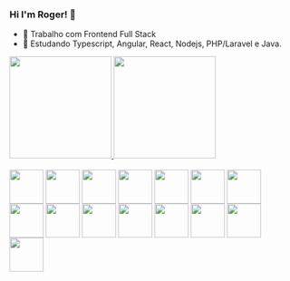 ### Hi I'm Roger! 👋

- 🔭 Trabalho com Frontend Full Stack
- 🌱 Estudando Typescript, Angular, React, Nodejs, PHP/Laravel e Java.

<div>
  <a href="mailto:rogerbritosan@gmail.com">
    <img height="180em" src="https://github-readme-stats.vercel.app/api?username=rogerbritosan&show_icons=true&theme=dracula&include_all_commits=true&count_private-true" />
    <img height="180em" src="https://github-readme-stats.vercel.app/api/top-langs/?username=rogerbritosan&layout=compact&langs_count=16&theme-dracula" />
  </a>
</div>

<br>

<div>
  <img align="center" alt="" width="60" src="https://cdn.jsdelivr.net/gh/devicons/devicon/icons/html5/html5-original-wordmark.svg">  
  <img align="center" alt="" width="60" src="https://cdn.jsdelivr.net/gh/devicons/devicon/icons/css3/css3-original-wordmark.svg">
  <img align="center" alt="" width="60" src="https://cdn.jsdelivr.net/gh/devicons/devicon/icons/javascript/javascript-original.svg">
  <img align="center" alt="" width="60" src="https://cdn.jsdelivr.net/gh/devicons/devicon/icons/typescript/typescript-original.svg">
  <img align="center" alt="" width="60" src="https://cdn.jsdelivr.net/gh/devicons/devicon/icons/nodejs/nodejs-original-wordmark.svg">
  <img align="center" alt="" width="60" src="https://cdn.jsdelivr.net/gh/devicons/devicon/icons/webpack/webpack-original-wordmark.svg">
  <img align="center" alt="" width="60" src="https://cdn.jsdelivr.net/gh/devicons/devicon/icons/angularjs/angularjs-original.svg">
  <img align="center" alt="" width="60" src="https://cdn.jsdelivr.net/gh/devicons/devicon/icons/react/react-original.svg">
  <img align="center" alt="" width="60" src="https://cdn.jsdelivr.net/gh/devicons/devicon/icons/vuejs/vuejs-original.svg">
  <img align="center" alt="" width="60" src="https://cdn.jsdelivr.net/gh/devicons/devicon/icons/git/git-original-wordmark.svg">
  <img align="center" alt="" width="60" src="https://cdn.jsdelivr.net/gh/devicons/devicon/icons/php/php-original.svg">
  <img align="center" alt="" width="60" src="https://cdn.jsdelivr.net/gh/devicons/devicon/icons/laravel/laravel-plain.svg">
  <img align="center" alt="" width="60" src="https://cdn.jsdelivr.net/gh/devicons/devicon/icons/java/java-original-wordmark.svg">
  <img align="center" alt="" width="60" src="https://cdn.jsdelivr.net/gh/devicons/devicon/icons/photoshop/photoshop-plain.svg">
  <img align="center" alt="" width="60" src="https://cdn.jsdelivr.net/gh/devicons/devicon/icons/figma/figma-original.svg">
</div>
